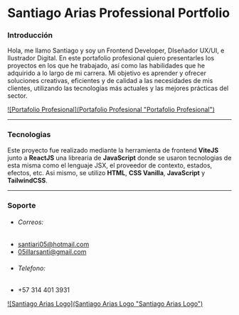 # Santiago Arias Professional Portfolio

### Introducción
Hola, me llamo Santiago y soy un Frontend Developer, DIseñador UX/UI, e Ilustrador Digital. En este portafolio profesional quiero presentarles los proyectos en los que he trabajado, así como las habilidades que he adquirido a lo largo de mi carrera. Mi objetivo es aprender y ofrecer soluciones creativas, eficientes y de calidad a las necesidades de mis clientes, utilizando las tecnologías más actuales y las mejores prácticas del sector.

[![Portafolio Profesional](Portafolio Profesional "Portafolio Profesional")](https://i.imgur.com/6nCsDWt.png "Portafolio Profesional")

------------

### Tecnologias
Este proyecto fue realizado mediante la herramienta de frontend **ViteJS** junto a  **ReactJS** una librearia de **JavaScript** donde se usaron tecnologias de esta misma como el lenguaje JSX, el proveedor de contexto, estados, efectos, etc.
Asi mismo, se utilizo **HTML**, **CSS Vanilla**, **JavaScript** y **TailwindCSS**.

------------

### Soporte
- ###### Correos:
- santiari05@hotmail.com
- 05illarsanti@gmail.com
- ###### Telefono:
- +57 314 401 3931

[![Santiago Arias Logo](Santiago Arias Logo "Santiago Arias Logo")](./public/Logo-Profesional-Santiago-V3.png "Santiago Arias Logo")